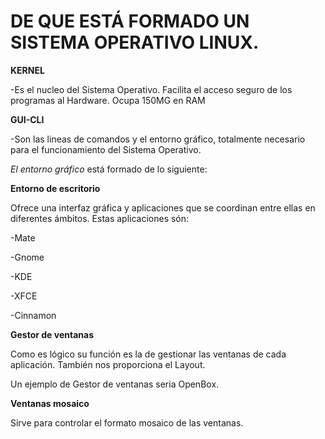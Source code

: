 # DE QUE ESTÁ FORMADO UN SISTEMA OPERATIVO LINUX.

**KERNEL**

-Es el nucleo del Sistema Operativo. Facilita el acceso seguro de los programas al Hardware. Ocupa 150MG en RAM

**GUI-CLI**

-Son las lineas de comandos y el entorno gráfico, totalmente necesario para el funcionamiento del Sistema Operativo.

*El entorno gráfico* está formado de lo siguiente:

**Entorno de escritorio**

Ofrece una interfaz gráfica y aplicaciones que se coordinan entre ellas en diferentes ámbitos. Estas aplicaciones són:

-Mate

-Gnome

-KDE

-XFCE

-Cinnamon

**Gestor de ventanas**

Como es lógico su función es la de gestionar las ventanas de cada aplicación. También nos proporciona el Layout.

Un ejemplo de Gestor de ventanas seria OpenBox.

**Ventanas mosaico**

Sirve para controlar el formato mosaico de las ventanas.
